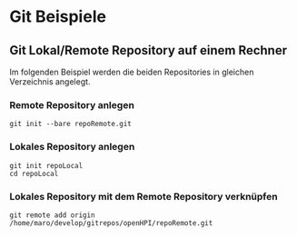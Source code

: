 # Git Beispiele

## Git Lokal/Remote Repository auf einem Rechner
Im folgenden Beispiel werden die beiden Repositories in gleichen Verzeichnis
angelegt.


### Remote Repository anlegen

    git init --bare repoRemote.git

### Lokales Repository anlegen

    git init repoLocal
    cd repoLocal

### Lokales Repository mit dem Remote Repository verknüpfen

    git remote add origin /home/maro/develop/gitrepos/openHPI/repoRemote.git

